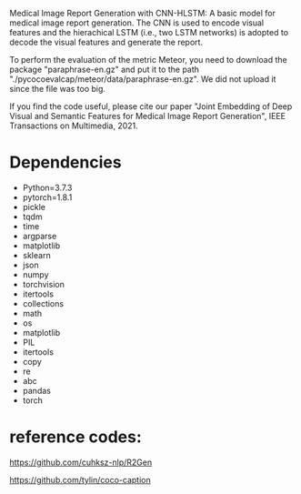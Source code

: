 Medical Image Report Generation with CNN-HLSTM: A basic model for medical image report generation. The CNN is used to encode visual features and the hierachical LSTM (i.e., two LSTM networks) is adopted to decode the visual features and generate the report. 

To perform the evaluation of the metric Meteor, you need to download the package "paraphrase-en.gz" and put it to the path "./pycocoevalcap/meteor/data/paraphrase-en.gz". We did not upload it since the file was too big. 


If you find the code useful, please cite our paper "Joint Embedding of Deep Visual and Semantic Features for Medical Image Report Generation", IEEE Transactions on Multimedia, 2021. 

# Dependencies
  - Python=3.7.3
  - pytorch=1.8.1
  - pickle
  - tqdm
  - time
  - argparse
  - matplotlib
  - sklearn
  - json
  - numpy 
  - torchvision 
  - itertools
  - collections
  - math
  - os
  - matplotlib
  - PIL 
  - itertools
  - copy
  - re
  - abc
  - pandas
  - torch

# reference codes: 
https://github.com/cuhksz-nlp/R2Gen

https://github.com/tylin/coco-caption
